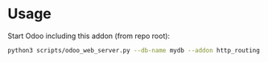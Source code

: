 # Usage

Start Odoo including this addon (from repo root):

```bash
python3 scripts/odoo_web_server.py --db-name mydb --addon http_routing
```
